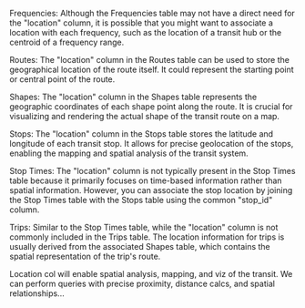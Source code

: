 Frequencies: Although the Frequencies table may not have a direct need for the "location" column, it is possible that you might want to associate a location with each frequency, such as the location of a transit hub or the centroid of a frequency range.

Routes: The "location" column in the Routes table can be used to store the geographical location of the route itself. It could represent the starting point or central point of the route.

Shapes: The "location" column in the Shapes table represents the geographic coordinates of each shape point along the route. It is crucial for visualizing and rendering the actual shape of the transit route on a map.

Stops: The "location" column in the Stops table stores the latitude and longitude of each transit stop. It allows for precise geolocation of the stops, enabling the mapping and spatial analysis of the transit system.

Stop Times: The "location" column is not typically present in the Stop Times table because it primarily focuses on time-based information rather than spatial information. However, you can associate the stop location by joining the Stop Times table with the Stops table using the common "stop_id" column.

Trips: Similar to the Stop Times table, while the "location" column is not commonly included in the Trips table. The location information for trips is usually derived from the associated Shapes table, which contains the spatial representation of the trip's route.

Location col will enable spatial analysis, mapping, and viz of the transit. We can perform queries with precise proximity, distance calcs, and spatial relationships...
